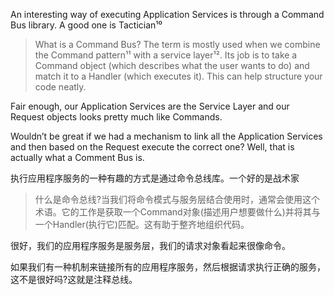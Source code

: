 An interesting way of executing Application Services is through a Command Bus library. A good one is Tactician¹⁰

> What is a Command Bus? The term is mostly used when we combine the Command pattern¹¹ with a service layer¹². Its job is to take a Command object \(which describes what the user wants to do\) and match it to a Handler \(which executes it\). This can help structure your code neatly.

Fair enough, our Application Services are the Service Layer and our Request objects looks pretty much like Commands.

Wouldn’t be great if we had a mechanism to link all the Application Services and then based on the Request execute the correct one? Well, that is actually what a Comment Bus is.



执行应用程序服务的一种有趣的方式是通过命令总线库。一个好的是战术家



> 什么是命令总线?当我们将命令模式与服务层结合使用时，通常会使用这个术语。它的工作是获取一个Command对象\(描述用户想要做什么\)并将其与一个Handler\(执行它\)匹配。这有助于整齐地组织代码。

很好，我们的应用程序服务是服务层，我们的请求对象看起来很像命令。



如果我们有一种机制来链接所有的应用程序服务，然后根据请求执行正确的服务，这不是很好吗?这就是注释总线。

